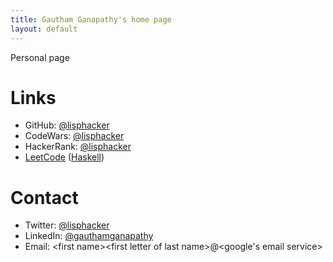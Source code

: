 ```yaml
---
title: Gautham Ganapathy's home page
layout: default
---
```


Personal page

# Links

- GitHub: [@lisphacker](https://github.com/lisphacker)
- CodeWars: [@lisphacker](https://www.codewars.com/users/lisphacker)
- HackerRank: [@lisphacker](https://www.hackerrank.com/lisphacker)
- [LeetCode](https://github.com/lisphacker/leetcode) ([Haskell](https://github.com/lisphacker/leetcode/tree/master/haskell))

# Contact

- Twitter: [@lisphacker](https://twitter.com/lisphacker)
- LinkedIn: [@gauthamganapathy](https://www.linkedin.com/in/gauthamganapathy/)
- Email: \<first name>\<first letter of last name>@\<google's email service>
